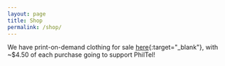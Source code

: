 ```yaml
---
layout: page
title: Shop
permalink: /shop/
---
```


We have print-on-demand clothing for sale [here](https://philtel.myspreadshop.com/all){:target="_blank"}, with ~$4.50 of each purchase going to support PhilTel!